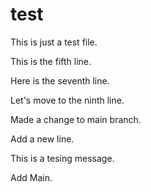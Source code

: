 # test

This is just a test file.

This is the fifth line.

Here is the seventh line.

Let's move to the ninth line.

Made a change to main branch.

Add a new line.

This is a tesing message.

Add Main.

